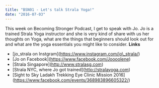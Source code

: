 ```yaml
---
title: "BSN01 - Let's talk Strala Yoga!"
date: "2016-07-03"
---
```


This week on Becoming Stronger Podcast, I get to speak with Jo. Jo is a trained Strala Yoga instructor and she is very kind of share with us her thoughts on Yoga, what are the things that beginners should look out for and what are the yoga essentials you might like to consider. **Links**

- \[jo\_strala on Instgram\](https://www.instagram.com/jo\_strala/)
- \[Jo on Facebook\](https://www.facebook.com/Joooolene)
- \[Strala Singapore\](http://www.stralasg.com)
- \[Strala NYC, where Jo got trained\](http://stralayoga.com)
- \[Sight to Sky Ladakh Trekking Eye Clinic Mission 2016\](https://www.facebook.com/events/368983896605322/)
